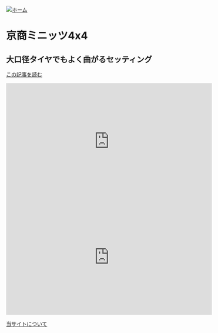 [![ホーム](/blog/logo.002.png "Kobe Crawlers")](/blog)# 京商ミニッツ4x4## 大口径タイヤでもよく曲がるセッティング[この記事を読む](/blog/steering_settings)<iframe width="560" height="315" src="https://www.youtube.com/embed/GXepZuPh_8w" frameborder="0" allow="accelerometer; autoplay; clipboard-write; encrypted-media; gyroscope; picture-in-picture" loading="lazy" allowfullscreen></iframe><iframe width="560" height="315" src="https://www.youtube.com/embed/1lZzYkieE14" frameborder="0" allow="accelerometer; autoplay; clipboard-write; encrypted-media; gyroscope; picture-in-picture" loading="lazy" allowfullscreen></iframe>[当サイトについて](/blog/about)